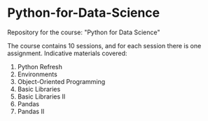 # Python-for-Data-Science
Repository for the course: "Python for Data Science"

The course contains 10 sessions, and for each session there is one assignment. Indicative materials covered: 
1) Python Refresh
2) Environments
3) Object-Oriented Programming
4) Basic Libraries
5) Basic Libraries II
6) Pandas
7) Pandas II
